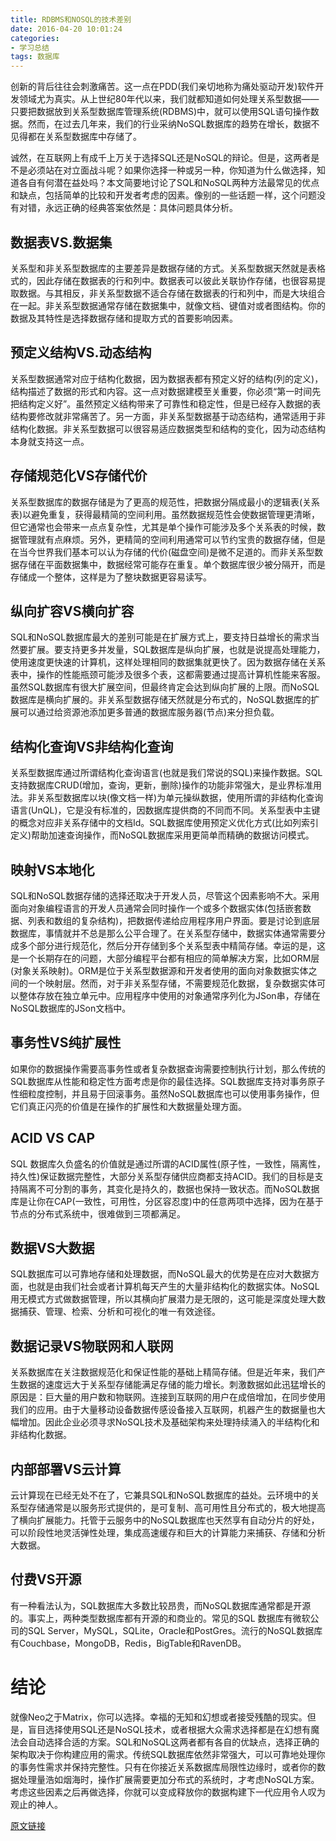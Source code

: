 ```yaml
---
title: RDBMS和NOSQL的技术差别
date: 2016-04-20 10:01:24
categories:
- 学习总结
tags: 数据库
---
```


创新的背后往往会刺激痛苦。这一点在PDD(我们亲切地称为痛处驱动开发)软件开发领域尤为真实。从上世纪80年代以来，我们就都知道如何处理关系型数据——只要把数据放到关系型数据库管理系统(RDBMS)中，就可以使用SQL语句操作数据。然而，在过去几年来，我们的行业采纳NoSQL数据库的趋势在增长，数据不见得都在关系型数据库中存储了。
<!-- more -->
诚然，在互联网上有成千上万关于选择SQL还是NoSQL的辩论。但是，这两者是不是必须站在对立面战斗呢？如果你选择一种或另一种，你知道为什么做选择，知道各自有何潜在益处吗？本文简要地讨论了SQL和NoSQL两种方法最常见的优点和缺点，包括简单的比较和开发者考虑的因素。像别的一些话题一样，这个问题没有对错，永远正确的经典答案依然是：具体问题具体分析。

## 数据表VS.数据集

关系型和非关系型数据库的主要差异是数据存储的方式。关系型数据天然就是表格式的，因此存储在数据表的行和列中。数据表可以彼此关联协作存储，也很容易提取数据。与其相反，非关系型数据不适合存储在数据表的行和列中，而是大块组合在一起。非关系型数据通常存储在数据集中，就像文档、键值对或者图结构。你的数据及其特性是选择数据存储和提取方式的首要影响因素。

## 预定义结构VS.动态结构

关系型数据通常对应于结构化数据，因为数据表都有预定义好的结构(列的定义)，结构描述了数据的形式和内容。这一点对数据建模至关重要，你必须“第一时间先把结构定义好”。虽然预定义结构带来了可靠性和稳定性，但是已经存入数据的表结构要修改就非常痛苦了。另一方面，非关系型数据基于动态结构，通常适用于非结构化数据。非关系型数据可以很容易适应数据类型和结构的变化，因为动态结构本身就支持这一点。

## 存储规范化VS存储代价

关系型数据库的数据存储是为了更高的规范性，把数据分隔成最小的逻辑表(关系表)以避免重复，获得最精简的空间利用。虽然数据规范性会使数据管理更清晰，但它通常也会带来一点点复杂性，尤其是单个操作可能涉及多个关系表的时候，数据管理就有点麻烦。另外，更精简的空间利用通常可以节约宝贵的数据存储，但是在当今世界我们基本可以认为存储的代价(磁盘空间)是微不足道的。而非关系型数据存储在平面数据集中，数据经常可能存在重复。单个数据库很少被分隔开，而是存储成一个整体，这样是为了整块数据更容易读写。

## 纵向扩容VS横向扩容

SQL和NoSQL数据库最大的差别可能是在扩展方式上，要支持日益增长的需求当然要扩展。要支持更多并发量，SQL数据库是纵向扩展，也就是说提高处理能力，使用速度更快速的计算机，这样处理相同的数据集就更快了。因为数据存储在关系表中，操作的性能瓶颈可能涉及很多个表，这都需要通过提高计算机性能来客服。虽然SQL数据库有很大扩展空间，但最终肯定会达到纵向扩展的上限。而NoSQL数据库是横向扩展的。非关系型数据存储天然就是分布式的，NoSQL数据库的扩展可以通过给资源池添加更多普通的数据库服务器(节点)来分担负载。

## 结构化查询VS非结构化查询

关系型数据库通过所谓结构化查询语言(也就是我们常说的SQL)来操作数据。SQL支持数据库CRUD(增加，查询，更新，删除)操作的功能非常强大，是业界标准用法。非关系型数据库以块(像文档一样)为单元操纵数据，使用所谓的非结构化查询语言(UnQL)，它是没有标准的，因数据库提供商的不同而不同。关系型表中主键的概念对应非关系存储中的文档Id。SQL数据库使用预定义优化方式(比如列索引定义)帮助加速查询操作，而NoSQL数据库采用更简单而精确的数据访问模式。

## 映射VS本地化

SQL和NoSQL数据存储的选择还取决于开发人员，尽管这个因素影响不大。采用面向对象编程语言的开发人员通常会同时操作一个或多个数据实体(包括嵌套数据、列表和数组的复杂结构)，把数据传递给应用程序用户界面。要是讨论到底层数据库，事情就并不总是那么公平合理了。在关系型存储中，数据实体通常需要分成多个部分进行规范化，然后分开存储到多个关系型表中精简存储。幸运的是，这是一个长期存在的问题，大部分编程平台都有相应的简单解决方案，比如ORM层(对象关系映射)。ORM是位于关系型数据源和开发者使用的面向对象数据实体之间的一个映射层。然而，对于非关系型存储，不需要规范化数据，复杂数据实体可以整体存放在独立单元中。应用程序中使用的对象通常序列化为JSon串，存储在NoSQL数据库的JSon文档中。

## 事务性VS纯扩展性

如果你的数据操作需要高事务性或者复杂数据查询需要控制执行计划，那么传统的SQL数据库从性能和稳定性方面考虑是你的最佳选择。SQL数据库支持对事务原子性细粒度控制，并且易于回滚事务。虽然NoSQL数据库也可以使用事务操作，但它们真正闪亮的价值是在操作的扩展性和大数据量处理方面。

## ACID VS CAP

SQL 数据库久负盛名的价值就是通过所谓的ACID属性(原子性，一致性，隔离性，持久性)保证数据完整性，大部分关系型存储供应商都支持ACID。我们的目标是支持隔离不可分割的事务，其变化是持久的，数据也保持一致状态。而NoSQL数据库是让你在CAP(一致性，可用性，分区容忍度)中的任意两项中选择，因为在基于节点的分布式系统中，很难做到三项都满足。

## 数据VS大数据

SQL数据库可以可靠地存储和处理数据，而NoSQL最大的优势是在应对大数据方面，也就是由我们社会或者计算机每天产生的大量非结构化的数据实体。NoSQL用无模式方式做数据管理，所以其横向扩展潜力是无限的，这可能是深度处理大数据捕获、管理、检索、分析和可视化的唯一有效途径。

## 数据记录VS物联网和人联网

关系数据库在关注数据规范化和保证性能的基础上精简存储。但是近年来，我们产生数据的速度远大于关系型存储能满足存储的能力增长。刺激数据如此迅猛增长的原因是：巨大量的用户数和物联网。连接到互联网的用户在成倍增加，在同步使用我们的应用。由于大量移动设备数据传感设备接入互联网，机器产生的数据量也大幅增加。因此企业必须寻求NoSQL技术及基础架构来处理持续涌入的半结构化和非结构化数据。

## 内部部署VS云计算

云计算现在已经无处不在了，它兼具SQL和NoSQL数据库的益处。云环境中的关系型存储通常是以服务形式提供的，是可复制、高可用性且分布式的，极大地提高了横向扩展能力。托管于云服务中的NoSQL数据库也天然享有自动分片的好处，可以阶段性地灵活弹性处理，集成高速缓存和巨大的计算能力来捕获、存储和分析大数据。

## 付费VS开源

有一种看法认为，SQL数据库大多数比较昂贵，而NoSQL数据库通常都是开源的。事实上，两种类型数据库都有开源的和商业的。常见的SQL 数据库有微软公司的SQL Server，MySQL，SQLite，Oracle和PostGres。流行的NoSQL数据库有Couchbase，MongoDB，Redis，BigTable和RavenDB。

# 结论

就像Neo之于Matrix，你可以选择。幸福的无知和幻想或者接受残酷的现实。但是，盲目选择使用SQL还是NoSQL技术，或者根据大众需求选择都是在幻想有魔法会自动选择合适的方案。SQL和NoSQL这两者都有各自的优缺点，选择正确的架构取决于你构建应用的需求。传统SQL数据库依然非常强大，可以可靠地处理你的事务性需求并保持完整性。只有在你接近关系数据库局限性边缘时，或者你的数据处理量浩如烟海时，操作扩展需要更加分布式的系统时，才考虑NoSQL方案。考虑这些因素之后再做选择，你就可以变成释放你的数据构建下一代应用令人叹为观止的神人。

[原文链接](http://www.36dsj.com/archives/16986)
